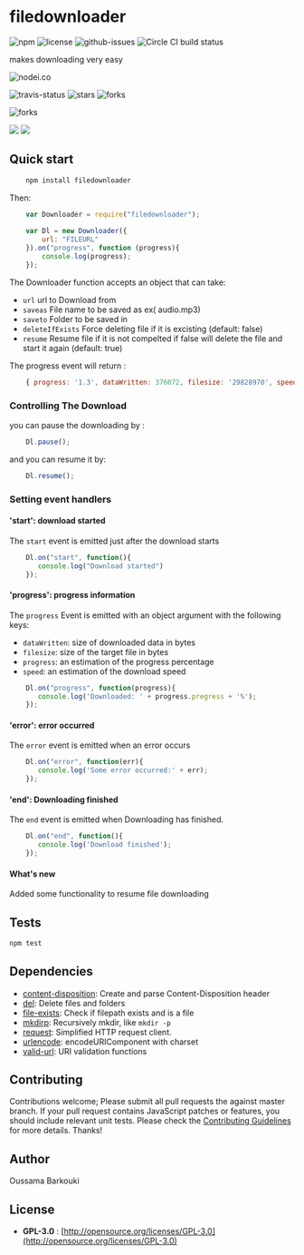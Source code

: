 # filedownloader

![npm](https://img.shields.io/npm/v/filedownloader.svg) ![license](https://img.shields.io/npm/l/filedownloader.svg) ![github-issues](https://img.shields.io/github/issues/oussama1598/node-filedownloader.svg)  ![Circle CI build status](https://circleci.com/gh/oussama1598/node-filedownloader.svg?style=svg)

makes downloading very easy

![nodei.co](https://nodei.co/npm/filedownloader.png?downloads=true&downloadRank=true&stars=true)

![travis-status](https://img.shields.io/travis/oussama1598/node-filedownloader.svg)
![stars](https://img.shields.io/github/stars/oussama1598/node-filedownloader.svg)
![forks](https://img.shields.io/github/forks/oussama1598/node-filedownloader.svg)

![forks](https://img.shields.io/github/forks/oussama1598/node-filedownloader.svg)

![](https://david-dm.org/oussama1598/node-filedownloader/status.svg)
![](https://david-dm.org/oussama1598/node-filedownloader/dev-status.svg)

## Quick start
```sh
    npm install filedownloader
```
Then:
```javascript
    var Downloader = require("filedownloader");
    
    var Dl = new Downloader({
        url: "FILEURL"
    }).on("progress", function (progress){
        console.log(progress); 
    });
```
The Downloader function accepts an object that can take:

* `url` url to Download from
* `saveas` File name to be saved as ex( audio.mp3)
* `saveto` Folder to be saved in
* `deleteIfExists` Force deleting file if it is excisting (default: false)
* `resume` Resume file if it is not compelted if false will delete the file and start it again (default: true)

The progress event will return :
```js
    { progress: '1.3', dataWritten: 376072, filesize: '29828970', speed: 'byte/s'} //just an example of the ouput
```

### Controlling The Download
you can pause the downloading by :
```js
    Dl.pause();
```
and you can resume it by:
```js
    Dl.resume();
```
### Setting event handlers
#### 'start': download started
The `start` event is emitted just after the download starts
    
```js
    Dl.on("start", function(){
       console.log("Download started") 
    });
```
#### 'progress': progress information

The `progress` Event is emitted with an object argument with the following keys:
    
* `dataWritten`: size of downloaded data in bytes
* `filesize`: size of the target file in bytes
* `progress`: an estimation of the progress percentage
* `speed`: an estimation of the download speed

```js
    Dl.on("progress", function(progress){
       console.log('Downloaded: ' + progress.pregress + '%'); 
    });
```
#### 'error': error occurred
The `error` event is emitted when an error occurs

```js
    Dl.on("error", function(err){
       console.log('Some error occurred:' + err); 
    });
```
#### 'end': Downloading finished
The `end` event is emitted when Downloading has finished.
    
```js
    Dl.on("end", function(){
       console.log('Download finished'); 
    });
```    
#### What's new
Added some functionality to resume file downloading

## Tests

```sh
npm test
```

## Dependencies

- [content-disposition](https://github.com/jshttp/content-disposition): Create and parse Content-Disposition header
- [del](https://github.com/sindresorhus/del): Delete files and folders
- [file-exists](https://github.com/scottcorgan/file-exists): Check if filepath exists and is a file
- [mkdirp](https://github.com/substack/node-mkdirp): Recursively mkdir, like `mkdir -p`
- [request](https://github.com/request/request): Simplified HTTP request client.
- [urlencode](https://github.com/node-modules/urlencode): encodeURIComponent with charset
- [valid-url](https://github.com/ogt/valid-url): URI validation functions


## Contributing

Contributions welcome; Please submit all pull requests the against master branch. If your pull request contains JavaScript patches or features, you should include relevant unit tests. Please check the [Contributing Guidelines](contributng.md) for more details. Thanks!

## Author

Oussama Barkouki

## License

 - **GPL-3.0** : [http://opensource.org/licenses/GPL-3.0](http://opensource.org/licenses/GPL-3.0)
